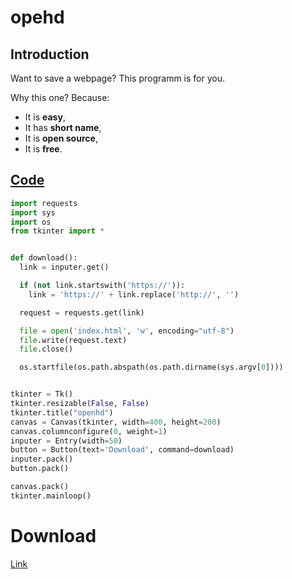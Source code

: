 # opehd

## Introduction
Want to save a webpage? This programm is for you.

Why this one? Because:
* It is **easy**,
* It has **short name**,
* It is **open source**,
* It is **free**.

## [Code](main.py)
```py
import requests
import sys
import os
from tkinter import *


def download():
  link = inputer.get()

  if (not link.startswith('https://')):
    link = 'https://' + link.replace('http://', '')

  request = requests.get(link)

  file = open('index.html', 'w', encoding="utf-8")
  file.write(request.text)
  file.close()

  os.startfile(os.path.abspath(os.path.dirname(sys.argv[0])))


tkinter = Tk()
tkinter.resizable(False, False)
tkinter.title("openhd")
canvas = Canvas(tkinter, width=400, height=200)
canvas.columnconfigure(0, weight=1)
inputer = Entry(width=50)
button = Button(text='Download', command=download)
inputer.pack()
button.pack()

canvas.pack()
tkinter.mainloop()

```

# Download
[Link](opehd.exe)